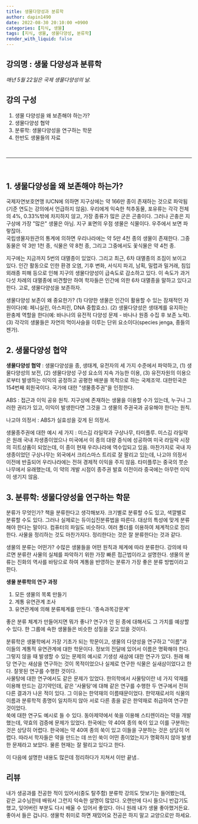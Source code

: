 ```yaml
---
title: 생물다양성과 분류학
author: dapin1490
date: 2022-08-30 20:10:00 +0900
categories: [지식, 생물]
tags: [지식, 생물, 생물다양성, 분류학]
render_with_liquid: false
---
```


## 강의명 : 생물 다양성과 분류학  
*매년 5월 22일은 국제 생물다양성의 날.*  
  
## 강의 구성  
1. 생물 다양성을 왜 보존해야 하는가?
2. 생물다양성 협약
3. 분류학: 생물다양성을 연구하는 학문
4. 한반도 생물들의 자료

<br>

-----

<br>

## 1. 생물다양성을 왜 보존해야 하는가?
국제자연보호연맹 IUCN에 의하면 지구상에는 약 166만 종이 존재하는 것으로 파악됨(기준 연도는 강의에서 언급하지 않음). 우리에게 익숙한 척추동물, 포유류는 각각 전체의 4%, 0.33%밖에 차지하지 않고, 가장 종류가 많은 군은 곤충이다. 그러나 곤충은 지구상에 가장 "많은" 생물은 아님. 지구 표면의 우점 생물은 식물이다. 우주에서 보면 파랗잖아.  
국립생물자원관의 통계에 의하면 우리나라에는 약 5만 4천 종의 생물이 존재한다. 그중 동물은 약 3만 1천 종, 식물은 약 8천 종, 그리고 그중에서도 꽃식물은 약 4천 종.  
  
지구에는 지금까지 5번의 대멸종이 있었다. 그리고 최근, 6차 대멸종의 조짐이 보이고 있다. 인간 활동으로 인한 환경 오염, 기후 변화, 서식지 파괴, 남획, 밀렵과 밀거래, 침입외래종 피해 등으로 인해 지구의 생물다양성이 급속도로 감소하고 있다. 이 속도가 과거 다섯 차례의 대멸종에 비견할만 하여 학자들은 인간에 의한 6차 대멸종을 말하고 있다고 한다. 고로, 생물다양성을 보존하자.  
  
생물다양성 보존이 왜 중요한가? (1) 다양한 생물은 인간이 활용할 수 있는 잠재적인 자원이다(예: 페니실린, 아스피린, DNA 중합효소). (2) 생물다양성은 생태계를 유지하는 완충제 역할을 한다(예: 바나나의 유전적 다양성 문제 - 바나나 원종 수집 후 보존 노력). (3) 각각의 생물들은 자연의 먹이사슬을 이루는 단위 요소이다(species jenga, 종들의 젠가).  
  
## 2. 생물다양성 협약
**생물다양성 협약** : 생물다양성을 종, 생태계, 유전자의 세 가지 수준에서 파악하고, (1) 생물다양성의 보전, (2) 생물다양성 구성 요소의 지속 가능한 이용, (3) 유전자원의 이용으로부터 발생하는 이익의 공정하고 공평한 배분을 목적으로 하는 국제조약. 대한민국은 154번째 회원국이다. 국가에 대한 "생물종주권"을 인정한다.  
  
ABS : 접근과 이익 공유 원칙. 지구상에 존재하는 생물을 이용할 수가 있는데, 누구나 그러한 권리가 있고, 이익이 발생한다면 그것을 그 생물의 주권국과 공유해야 한다는 원칙.  
  
나고야 의정서 : ABS가 실효성을 갖게 된 의정서.  
  
생물종주권에 대한 예시 세 가지 : 미스김 라일락과 구상나무, 타미플루. 미스김 라일락은 원래 국내 자생종이었으나 미국에서 이 종의 대량 증식에 성공하여 미국 라일락 시장의 히트상품이 되었는데, 이 종이 현재 우리나라에 역수입되고 있음. 마찬가지로 국내 자생종이었던 구상나무는 외국에서 크리스마스 트리로 잘 팔리고 있는데, 나고야 의정서 이전에 반출되어 우리나라에는 전혀 경제적 이익을 주지 않음. 타미플루는 중국의 붓순나무에서 유래했는데, 이 약의 개발 시점이 종주권 발효 이전이라 중국에는 아무런 이익이 생기지 않음.  
  
## 3. 분류학: 생물다양성을 연구하는 학문
분류가 무엇인가? 책을 분류한다고 생각해보자. 크기별로 분류할 수도 있고, 색깔별로 분류할 수도 있다. 그러나 실제로는 듀이십진분류법을 따른다. 대상의 특성에 맞게 분류해야 한다는 말이다. 컴퓨터의 파일도 비슷하다. 여러 폴더를 이용하여 체계적으로 정리한다. 사물을 정리하는 것도 마찬가지다. 정리한다는 것은 잘 분류한다는 것과 같다.  

생물의 분류는 어떤가? 수많은 생물들을 어떤 원칙과 체계에 따라 분류한다. 강의에 따르면 분류란 사물의 실체를 파악하기 위한 가장 빠른 접근법이라고 설명한다. 생물의 분류는 진화의 역사를 바탕으로 하여 계통을 반영하는 분류가 가장 좋은 분류 방법이라고 한다.  
  
**생물 분류학의 연구 과정**  
1. 모든 생물의 목록 만들기
2. 계통 유연관계 조사
3. 유연관계에 의해 분류체계를 만든다. '종속과목강문계'
  
좋은 분류 체계가 만들어지면 뭐가 좋나? 연구가 안 된 종에 대해서도 그 가치를 예상할 수 있다. 한 그룹에 속한 생물들은 비슷한 성질을 갖고 있을 것이다.  
  
분류학은 생물학에서 가장 기초가 되는 학문이고, 생물의 다양성을 연구하고 "이름"과 이들의 계통적 유연관계에 대한 학문이다. 정보의 전달에 있어서 이름은 명확해야 한다. 그렇지 않을 때 발생할 수 있는 문제의 예시로 기생성 새삼에 대한 연구가 있다. 원래 해당 연구는 새삼을 연구하는 것이 목적이었으나 실제로 연구한 식물은 실새삼이었다고 한다. 잘못된 연구를 수행한 것이다.  
사물탕에 대한 연구에서도 같은 문제가 있었다. 한의학에서 사물탕이란 네 가지 약재를 이용해 만드는 감기약인데, 같은 '사물탕'에 대해 같은 연구를 수행한 두 연구에서 전혀 다른 결과가 나온 적이 있다. 그 이유는 한약재의 이름때문이었다. 한약재로서의 식물의 이름과 분류학적 종명이 일치하지 않아 서로 다른 종을 같은 한약재로 취급하여 연구한 것이었다.  
쑥에 대한 연구도 예시로 들 수 있다. 동아제약에서 쑥을 이용해 스티렌이라는 약을 개발했는데, 약효의 검증에 문제가 있었다. 한국에는 약 40여 종의 쑥이 있고 이를 구분하는 것은 상당히 어렵다. 한국에는 약 40여 종의 쑥이 있고 이들을 구분하는 것은 상당히 어렵다. 따라서 학자들은 약을 만드는 데 쓰인 쑥이 어떤 종이었는지가 명확하지 않아 발생한 문제라고 보았다. 물론 현재는 잘 팔리고 있다고 한다.  
  
이 다음에 설명한 내용도 많은데 정리하다가 지쳐서 이만 끝냄..  
  
## 리뷰
내가 생공과를 전공한 적이 있어서(중도 탈주함) 분류학 강의도 맛보기는 들어봤는데, 같은 교수님한테 배워서 그런지 익숙한 설명이 많았다. 오랜만에 다시 들으니 반갑기도 했고, 잊어버린 부분도 다시 배울 수 있어서 좋았다. 아니 원래 내가 생물 좋아했거든요. 좋아서 들은 겁니다. 생물학 취미로 하면 재밌어요 전공은 하지 말고 교양으로만 하세요.  
